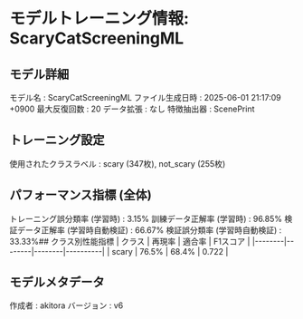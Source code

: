 # モデルトレーニング情報: ScaryCatScreeningML

## モデル詳細
モデル名           : ScaryCatScreeningML
ファイル生成日時   : 2025-06-01 21:17:09 +0900
最大反復回数     : 20
データ拡張       : なし
特徴抽出器       : ScenePrint

## トレーニング設定
使用されたクラスラベル : scary (347枚), not_scary (255枚)

## パフォーマンス指標 (全体)
トレーニング誤分類率 (学習時) : 3.15%
訓練データ正解率 (学習時) : 96.85%
検証データ正解率 (学習時自動検証) : 66.67%
検証誤分類率 (学習時自動検証) : 33.33%## クラス別性能指標
| クラス | 再現率 | 適合率 | F1スコア |
|--------|--------|--------|----------|
| scary | 76.5% | 68.4% | 0.722 |
## モデルメタデータ
作成者            : akitora
バージョン          : v6